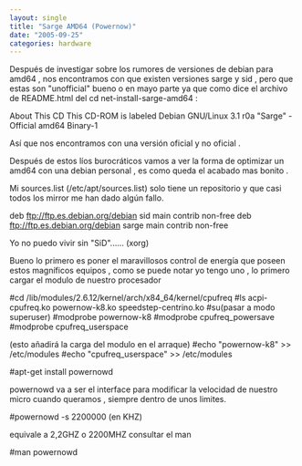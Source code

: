 ```yaml
---
layout: single
title: "Sarge AMD64 (Powernow)"
date: "2005-09-25"
categories: hardware
---
```



Después de investigar sobre los rumores de versiones de debian para amd64 , nos encontramos con que existen versiones sarge y sid , pero que estas son "unofficial" bueno o en mayo parte ya que como dice el archivo de README.html del cd net-install-sarge-amd64 :

About This CD This CD-ROM is labeled Debian GNU/Linux 3.1 r0a "Sarge" - Official amd64 Binary-1

Así que nos encontramos con una versión oficial y no oficial .

Después de estos líos burocráticos vamos a ver la forma de optimizar un amd64 con una debian personal , es como queda el acabado mas bonito .

Mi sources.list (/etc/apt/sources.list) solo tiene un repositorio y que casi todos los mirror me han dado algún fallo.

deb ftp://ftp.es.debian.org/debian sid main contrib non-free deb ftp://ftp.es.debian.org/debian sarge main contrib non-free

Yo no puedo vivir sin "SiD"...... (xorg)

Bueno lo primero es poner el maravillosos control de energía que poseen estos magníficos equipos , como se puede notar yo tengo uno , lo primero cargar el modulo de nuestro procesador

#cd /lib/modules/2.6.12/kernel/arch/x84\_64/kernel/cpufreq #ls acpi-cpufreq.ko powernow-k8.ko speedstep-centrino.ko #su(pasar a modo superuser) #modprobe powernow-k8 #modprobe cpufreq\_powersave #modprobe cpufreq\_userspace

(esto añadirá la carga del modulo en el arraque) #echo "powernow-k8" >> /etc/modules #echo "cpufreq\_userspace" >> /etc/modules

#apt-get install powernowd

powernowd va a ser el interface para modificar la velocidad de nuestro micro cuando queramos , siempre dentro de unos limites.

#powernowd -s 2200000 (en KHZ)

equivale a 2,2GHZ o 2200MHZ consultar el man

#man powernowd

